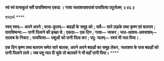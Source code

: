 **स्वं स्वं वत्सकुलं सर्वे पाययिष्यन्त एकदा ।** **गत्वा जलाशयावयाशं पाययित्वा पपुर्जलम् ॥ ४६॥** 

शब्दार्थ **** 

**स्वम् स्वम्—** **अपने अपने** **; वत्स-कुलम्—** **बछड़ों के समूह को** **; सर्वे—** **सारे लड़के तथा कृष्ण एवं बलराम** **; पाययिष्यन्त:—** **पानी** **पिलाने की इच्छा से** **; एकदा—** **एक दिन** **; गत्वा—** **जाकर** **; जल-आशय-अवयाशम्—** **तालाब के निकट** **; पाययित्वा—** **पशुओं** **को पानी पिला कर** **; पपु: जलम्—** **स्वयं भी जल पिया।** **.** 

**एक दिन कृष्ण तथा बलराम समेत सारे बालक, अपने अपने बछड़ों का समूह लेकर,** **जलाशय के पास बछड़ों को पानी पिलाने लाये। जब पशु जल पी चुके तो बालकों ने भी वहाँ** **पानी पिया।** **** 